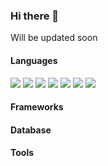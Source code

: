 ### Hi there 👋


Will be updated soon

<!--
**HOBOOK/HOBOOK** is a ✨ _special_ ✨ repository because its `README.md` (this file) appears on your GitHub profile.

Here are some ideas to get you started:

- 🔭 I’m currently working on ...
- 🌱 I’m currently learning ...
- 👯 I’m looking to collaborate on ...
- 🤔 I’m looking for help with ...
- 💬 Ask me about ...
- 📫 How to reach me: ...
- 😄 Pronouns: ...
- ⚡ Fun fact: ...
-->


#### Languages
<div>
  <img src="https://img.shields.io/badge/java-brightgreen?style=flat-square&logo=java&logoColor=white"/>
  <img src="https://img.shields.io/badge/javascript-brightgreen?style=flat-square&logo=javascript&logoColor=white"/>
  <img src="https://img.shields.io/badge/html5-brightgreen?style=flat-square&logo=html5&logoColor=white"/>
  <img src="https://img.shields.io/badge/css3-brightgreen?style=flat-square&logo=css3&logoColor=white"/>
  <img src="https://img.shields.io/badge/csharp-brightgreen?style=flat-square&logo=csharp&logoColor=white"/>
  <img src="https://img.shields.io/badge/python-brightgreen?style=flat-square&logo=python&logoColor=white"/>
  <img src="https://img.shields.io/badge/dart-brightgreen?style=flat-square&logo=dart&logoColor=white"/>
</div>

#### Frameworks
<div>
</div>

#### Database
<div>
</div>

#### Tools
<div>
</div>

